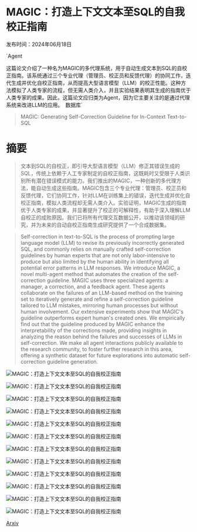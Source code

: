 # MAGIC：打造上下文文本至SQL的自我校正指南

发布时间：2024年06月18日

`Agent

这篇论文介绍了一种名为MAGIC的多代理系统，用于自动生成文本到SQL的自校正指南。该系统通过三个专业代理（管理员、校正员和反馈代理）的协同工作，迭代生成并优化自校正指南，从而提高大型语言模型（LLM）的校正性能。这种方法模拟了人类专家的流程，但无需人类介入，并且实验结果表明其生成的指南优于人类专家的成果。因此，这篇论文应归类为Agent，因为它主要关注的是通过代理系统来改进LLM的应用。` `数据库`

> MAGIC: Generating Self-Correction Guideline for In-Context Text-to-SQL

# 摘要

> 文本到SQL的自校正，即引导大型语言模型（LLM）修正其错误生成的SQL，传统上依赖于人工专家制定的自校正指南，这既耗时又受限于人类识别所有潜在错误模式的能力。我们推出的MAGIC，一种创新的多代理方法，能自动生成这些指南。MAGIC包含三个专业代理：管理员、校正员和反馈代理，它们协同工作，针对LLM在训练集上的错误，迭代生成并优化自校正指南，模拟人类流程却无需人类介入。实验证明，MAGIC生成的指南优于人类专家的成果，并显著提升了校正的可解释性，有助于深入理解LLM自校正的成败原因。我们已将所有代理交互数据公开，以推动该领域的研究，并为未来的自动自校正指南生成研究提供了一个合成数据集。

> Self-correction in text-to-SQL is the process of prompting large language model (LLM) to revise its previously incorrectly generated SQL, and commonly relies on manually crafted self-correction guidelines by human experts that are not only labor-intensive to produce but also limited by the human ability in identifying all potential error patterns in LLM responses. We introduce MAGIC, a novel multi-agent method that automates the creation of the self-correction guideline. MAGIC uses three specialized agents: a manager, a correction, and a feedback agent. These agents collaborate on the failures of an LLM-based method on the training set to iteratively generate and refine a self-correction guideline tailored to LLM mistakes, mirroring human processes but without human involvement. Our extensive experiments show that MAGIC's guideline outperforms expert human's created ones. We empirically find out that the guideline produced by MAGIC enhance the interpretability of the corrections made, providing insights in analyzing the reason behind the failures and successes of LLMs in self-correction. We make all agent interactions publicly available to the research community, to foster further research in this area, offering a synthetic dataset for future explorations into automatic self-correction guideline generation.

![MAGIC：打造上下文文本至SQL的自我校正指南](../../../paper_images/2406.12692/x1.png)

![MAGIC：打造上下文文本至SQL的自我校正指南](../../../paper_images/2406.12692/x2.png)

![MAGIC：打造上下文文本至SQL的自我校正指南](../../../paper_images/2406.12692/x3.png)

![MAGIC：打造上下文文本至SQL的自我校正指南](../../../paper_images/2406.12692/x4.png)

![MAGIC：打造上下文文本至SQL的自我校正指南](../../../paper_images/2406.12692/x5.png)

![MAGIC：打造上下文文本至SQL的自我校正指南](../../../paper_images/2406.12692/x6.png)

![MAGIC：打造上下文文本至SQL的自我校正指南](../../../paper_images/2406.12692/x7.png)

![MAGIC：打造上下文文本至SQL的自我校正指南](../../../paper_images/2406.12692/x8.png)

![MAGIC：打造上下文文本至SQL的自我校正指南](../../../paper_images/2406.12692/x9.png)

![MAGIC：打造上下文文本至SQL的自我校正指南](../../../paper_images/2406.12692/x10.png)

![MAGIC：打造上下文文本至SQL的自我校正指南](../../../paper_images/2406.12692/x11.png)

![MAGIC：打造上下文文本至SQL的自我校正指南](../../../paper_images/2406.12692/x12.png)

[Arxiv](https://arxiv.org/abs/2406.12692)